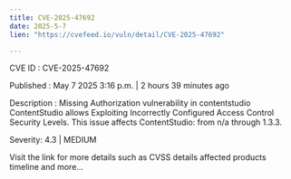 ```yaml
---
title: CVE-2025-47692
date: 2025-5-7
lien: "https://cvefeed.io/vuln/detail/CVE-2025-47692"

---
```


CVE ID : CVE-2025-47692

Published :  May 7
2025
3:16 p.m. | 2 hours
39 minutes ago

Description : Missing Authorization vulnerability in contentstudio ContentStudio allows Exploiting Incorrectly Configured Access Control Security Levels. This issue affects ContentStudio: from n/a through 1.3.3.

Severity: 4.3 | MEDIUM

Visit the link for more details
such as CVSS details
affected products
timeline
and more...
